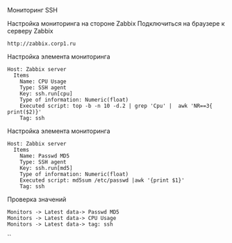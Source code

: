 Мониторинг SSH

Настройка мониторинга на стороне Zabbix
Подключиться на браузере к серверу Zabbix
```
http://zabbix.corp1.ru
```
Настройка элемента мониторинга
```
Host: Zabbix server
  Items
    Name: CPU Usage
    Type: SSH agent
    Key: ssh.run[cpu]
    Type of information: Numeric(float)
    Executed script: top -b -n 10 -d.2 | grep 'Cpu' |  awk 'NR==3{ print($2)}'
    Tag: ssh
```
Настройка элемента мониторинга
```
Host: Zabbix server
  Items
    Name: Passwd MD5
    Type: SSH agent
    Key: ssh.run[md5]
    Type of information: Numeric(float)
    Executed script: md5sum /etc/passwd |awk '{print $1}'
    Tag: ssh
```
Проверка значений 
```
Monitors -> Latest data-> Passwd MD5
Monitors -> Latest data-> CPU Usage
Monitors -> Latest data-> tag: ssh
```
``
